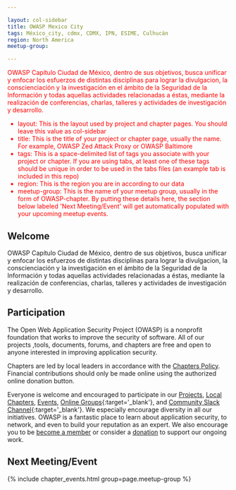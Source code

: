 ```yaml
---

layout: col-sidebar
title: OWASP Mexico City
tags: México_city, cdmx, CDMX, IPN, ESIME, Culhucán
region: North America
meetup-group:

---
```


<div style='color:red;'>

OWASP Capítulo Ciudad de México, dentro de sus objetivos, busca unificar y enfocar los esfuerzos de distintas disciplinas para lograr la divulgacion, la conscienciación y la investigación en el ámbito de la Seguridad de la Información y todas aquellas actividades relacionadas a éstas, mediante la realización de conferencias, charlas, talleres y actividades de investigación y desarrollo.

<ul>
<li>layout: This is the layout used by project and chapter pages.  You should leave this value as col-sidebar</li>

<li>title: This is the title of your project or chapter page, usually the name.  For example, OWASP Zed Attack Proxy or OWASP Baltimore</li>

<li>tags: This is a space-delimited list of tags you associate with your project or chapter.  If you are using tabs, at least one of these tags should be unique in order to be used in the tabs files (an example tab is included in this repo) </li>

<li>region: This is the region you are in according to our data</li>

<li>meetup-group: This is the name of your meetup group, usually in the form of OWASP-chapter.  By putting these details here, the section below labeled 'Next Meeting/Event' will get automatically populated with your upcoming meetup events.</li>
</ul>

</div>

## Welcome

OWASP Capítulo Ciudad de México, dentro de sus objetivos, busca unificar y enfocar los esfuerzos de distintas disciplinas para lograr la divulgacion, la conscienciación y la investigación en el ámbito de la Seguridad de la Información y todas aquellas actividades relacionadas a éstas, mediante la realización de conferencias, charlas, talleres y actividades de investigación y desarrollo.

## Participation
The Open Web Application Security Project (OWASP) is a nonprofit foundation that works to improve the security of software. All of our projects ,tools, documents, forums, and chapters are free and open to anyone interested in improving application security. 

Chapters are led by local leaders in accordance with the [Chapters Policy](/www-policy/operational/chapters). Financial contributions should only be made online using the authorized online donation button. 

Everyone is welcome and encouraged to participate in our [Projects](/projects/), [Local Chapters](/chapters/), [Events](/events/), [Online Groups](https://groups.google.com/a/owasp.com/){:target='_blank'}, and [Community Slack Channel](https://owasp.slack.com/){:target='_blank'}. We especially encourage diversity in all our initiatives. OWASP is a fantastic place to learn about application security, to network, and even to build your reputation as an expert. We also encourage you to be [become a member](/membership/) or consider a [donation](/donate/) to support our ongoing work.

Next Meeting/Event <!-- You should keep this section as it will populate your meetup events -->
---------------------
{% include chapter_events.html group=page.meetup-group %}


